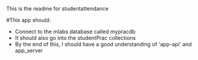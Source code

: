 This is the readme for studentattendance

#This app should:

* Connect to the mlabs database called mypracdb
* It should also go into the studentPrac collections
* By the end of this, I should have a good understanding of 'app-api' and app_server